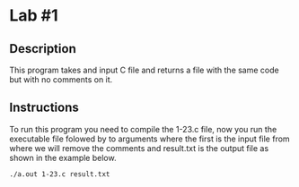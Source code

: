 # Lab #1

## Description
This program takes and input C file and returns a file with the same code but with no comments on it.

## Instructions
To run this program you need to compile the 1-23.c file, now you run the executable file folowed by to arguments where the first is the input file from where we will remove the comments and result.txt is the output file as shown in the example below.

`./a.out 1-23.c result.txt`
